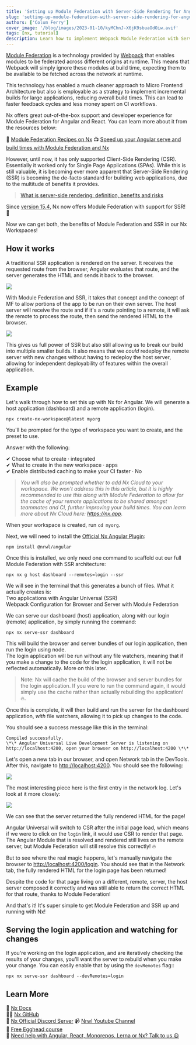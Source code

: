 ```yaml
---
title: 'Setting up Module Federation with Server-Side Rendering for Angular'
slug: 'setting-up-module-federation-with-server-side-rendering-for-angular'
authors: ['Colum Ferry']
cover_image: '/blog/images/2023-01-10/kyMChnJ-X6jK9sbuaOdOiw.avif'
tags: [nx, tutorial]
description: Learn how to implement Webpack Module Federation with Server-Side Rendering in Angular applications using Nx for improved performance and micro-frontend architecture.
---
```


[Module Federation](https://webpack.js.org/plugins/module-federation-plugin/) is a technology provided by [Webpack](https://webpack.js.org/) that enables modules to be federated across different origins at runtime. This means that Webpack will simply ignore these modules at build time, expecting them to be available to be fetched across the network at runtime.

This technology has enabled a much cleaner approach to Micro Frontend Architecture but also is employable as a strategy to implement incremental builds for large applications, reducing overall build times. This can lead to faster feedback cycles and less money spent on CI workflows.

Nx offers great out-of-the-box support and developer experience for Module Federation for Angular and React. You can learn more about it from the resources below:

📄 [Module Federation Recipes on Nx](/technologies/module-federation/recipes)
📺 [Speed up your Angular serve and build times with Module Federation and Nx](https://www.youtube.com/watch?v=JkcaGzhRjkc)

However, until now, it has only supported Client-Side Rendering (CSR). Essentially it worked only for Single Page Applications (SPAs). While this is still valuable, it is becoming ever more apparent that Server-Side Rendering (SSR) is becoming the de-facto standard for building web applications, due to the multitude of benefits it provides.

> [What is server-side rendering: definition, benefits and risks](https://solutionshub.epam.com/blog/post/what-is-server-side-rendering)

Since [version 15.4](/blog/nx-15-4-vite-4-support-a-new-nx-watch-command-and-more), Nx now offers Module Federation with support for SSR! 🎉

Now we can get both, the benefits of Module Federation and SSR in our Nx Workspaces!

## How it works

A traditional SSR application is rendered on the server. It receives the requested route from the browser, Angular evaluates that route, and the server generates the HTML and sends it back to the browser.

![](/blog/images/2023-01-10/ZqG4jdD8DaqmG_It.avif)

With Module Federation and SSR, it takes that concept and the concept of MF to allow portions of the app to be run on their own server. The host server will receive the route and if it's a route pointing to a remote, it will ask the remote to process the route, then send the rendered HTML to the browser.

![](/blog/images/2023-01-10/eQis_bQnsj-MToCa.avif)

This gives us full power of SSR but also still allowing us to break our build into multiple smaller builds. It also means that we _could_ redeploy the remote server with new changes without having to redeploy the host server, allowing for independent deployability of features within the overall application.

## Example

Let's walk through how to set this up with Nx for Angular. We will generate a host application (dashboard) and a remote application (login).

```shell
npx create-nx-workspace@latest myorg
```

You'll be prompted for the type of workspace you want to create, and the preset to use.

Answer with the following:

✔ Choose what to create · integrated  
✔ What to create in the new workspace · apps  
✔ Enable distributed caching to make your CI faster · No

> _You will also be prompted whether to add Nx Cloud to your workspace. We won't address this in this article, but it is highly recommended to use this along with Module Federation to allow for the cache of your remote applications to be shared amongst teammates and CI, further improving your build times. You can learn more about Nx Cloud here:_ [_https://nx.app_](https://nx.app/)_._

When your workspace is created, run `cd myorg`.

Next, we will need to install the [Official Nx Angular Plugin](/technologies/angular/introduction):

```
npm install @nrwl/angular
```

Once this is installed, we only need one command to scaffold out our full Module Federation with SSR architecture:

```shell
npx nx g host dashboard --remotes=login --ssr
```

We will see in the terminal that this generates a bunch of files. What it actually creates is:  
Two applications with Angular Universal (SSR)  
Webpack Configuration for Browser and Server with Module Federation

We can serve our dashboard (host) application, along with our login (remote) application, by simply running the command:

```shell
npx nx serve-ssr dashboard
```

This will build the browser and server bundles of our login application, then run the login using node.  
The login application will be run without any file watchers, meaning that if you make a change to the code for the login application, it will not be reflected automatically. More on this later.

> Note: Nx will cache the build of the browser and server bundles for the login application. If you were to run the command again, it would simply use the cache rather than actually rebuilding the application! 🔥.

Once this is complete, it will then build and run the server for the dashboard application, _with_ file watchers, allowing it to pick up changes to the code.

You should see a success message like this in the terminal:

```
Compiled successfully.
\*\* Angular Universal Live Development Server is listening on http://localhost:4200, open your browser on http://localhost:4200 \*\*
```

Let's open a new tab in our browser, and open Network tab in the DevTools. After this, navigate to [http://localhost:4200](http://localhost:4200/). You should see the following:

![](/blog/images/2023-01-10/3irxzNENB79JiQmR.avif)

The most interesting piece here is the first entry in the network log. Let's look at it more closely:

![](/blog/images/2023-01-10/Ikvgk8dF8rKmutTY.avif)

We can see that the server returned the fully rendered HTML for the page!

Angular Universal will switch to CSR after the initial page load, which means if we were to click on the `login` link, it would use CSR to render that page. The Angular Module that is resolved and rendered still lives on the remote server, but Module Federation will still resolve this correctly! 🔥

But to see where the real magic happens, let's manually navigate the browser to [http://localhost:4200/login](http://localhost:4200/login). You should see that in the Network tab, the fully rendered HTML for the login page has been returned!

Despite the code for that page living on a different, remote, server, the host server composed it correctly and was still able to return the correct HTML for that route, thanks to Module Federation!

And that's it! It's super simple to get Module Federation and SSR up and running with Nx!

## Serving the login application and watching for changes

If you're working on the login application, and are iteratively checking the results of your changes, you'll want the server to rebuild when you make your change. You can easily enable that by using the `devRemotes` flag::

```shell
npx nx serve-ssr dashboard --devRemotes=login
```

## Learn More

🧠 [Nx Docs](/getting-started/intro)  
👩‍💻 [Nx GitHub](https://github.com/nrwl/nx)  
💬 [Nx Official Discord Server](https://go.nx.dev/community)
📹 [Nrwl Youtube Channel](https://www.youtube.com/@nxdevtools)  
🥚 [Free Egghead course](https://egghead.io/courses/scale-react-development-with-nx-4038)  
🧐 [Need help with Angular, React, Monorepos, Lerna or Nx? Talk to us 😃](https://nx.app/enterprise)
